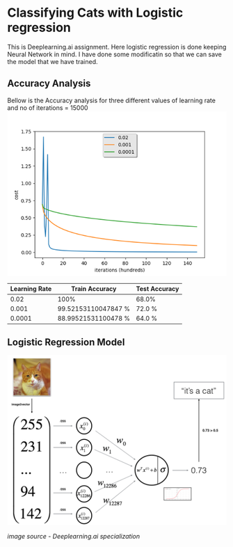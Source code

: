 
# Classifying Cats with Logistic regression

This is Deeplearning.ai assignment. Here logistic regression is done keeping Neural Network in mind. I have done some modificatin so that we can save the model that we have trained.

## Accuracy Analysis

Bellow is the Accuracy analysis for three different values of learning rate and no of iterations =  15000
![Result](result.png)

|Learning Rate|Train Accuracy|Test Accuracy|
|-------------|-----|----|
| 0.02        |100% |68.0%|
| 0.001|     99.52153110047847 %|72.0 %|
|0.0001|88.99521531100478 %|64.0 %|

## Logistic Regression Model

![Model](images/LogReg_kiank.png)

*image source - Deeplearning.ai specialization* 